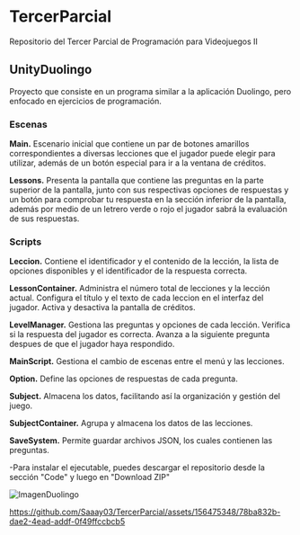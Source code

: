 # TercerParcial
Repositorio del Tercer Parcial de Programación para Videojuegos II


## UnityDuolingo
Proyecto que consiste en un programa similar a la aplicación Duolingo, pero enfocado en ejercicios de programación.


### Escenas

**Main.** Escenario inicial que contiene un par de botones amarillos correspondientes a diversas lecciones que el jugador puede elegir para utilizar, además de un botón especial para ir a la ventana de créditos.

**Lessons.** Presenta la pantalla que contiene las preguntas en la parte superior de la pantalla, junto con sus respectivas opciones de respuestas y un botón para comprobar tu respuesta en la sección inferior de la pantalla, además por medio de un letrero verde o rojo el jugador sabrá la evaluación de sus respuestas.


### Scripts

**Leccion.** Contiene el identificador y el contenido de la lección, la lista de opciones disponibles y el identificador de la respuesta correcta.

**LessonContainer.** Administra el número total de lecciones y la lección actual. Configura el título y el texto de cada leccion en el interfaz del jugador. Activa y desactiva la pantalla de créditos.

**LevelManager.** Gestiona las preguntas y opciones de cada lección. Verifica si la respuesta del jugador es correcta. Avanza a la siguiente pregunta despues de que el jugador haya respondido.

**MainScript.** Gestiona el cambio de escenas entre el menú y las lecciones.

**Option.** Define las opciones de respuestas de cada pregunta.

**Subject.** Almacena los datos, facilitando así la organización y gestión del juego.

**SubjectContainer.** Agrupa y almacena los datos de las lecciones.

**SaveSystem.** Permite guardar archivos JSON, los cuales contienen las preguntas.


-Para instalar el ejecutable, puedes descargar el repositorio desde la sección "Code" y luego en "Download ZIP"


![ImagenDuolingo](https://github.com/Saaay03/TercerParcial/assets/156475348/8313bf15-6bfd-4019-a545-4027ed288f5e)

https://github.com/Saaay03/TercerParcial/assets/156475348/78ba832b-dae2-4ead-addf-0f49ffccbcb5

